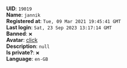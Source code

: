 **UID**: `19019`  
**Name**: `jannik`  
**Registered at**: `Tue, 09 Mar 2021 19:45:41 GMT`  
**Last login**: `Sat, 23 Sep 2023 13:17:14 GMT`  
**Banned**: `❌`  
**Avatar**: [click](/avatars/a66a6238-8d49-4e4c-922f-c3a0ddefb074.png)  
**Description**: ```null```  
**Is private?**: `❌`  
**Language**: `en-GB`